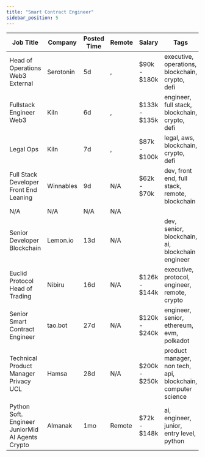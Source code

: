 ```yaml
---
title: "Smart Contract Engineer"
sidebar_position: 5
---
```


| Job Title | Company | Posted Time | Remote | Salary | Tags | Apply Link |
|-----------|---------|-------------|--------|--------|------|------------|
| Head of Operations Web3 External | Serotonin | 5d | , | $90k - $180k | executive, operations, blockchain, crypto, defi | [Apply](https://web3.career/head-of-operations-web3-external-serotonin/106142) |
| Fullstack Engineer Web3 | Kiln | 6d | , | $133k - $135k | engineer, full stack, blockchain, crypto, defi | [Apply](https://web3.career/fullstack-engineer-web3-kiln/106062) |
| Legal Ops | Kiln | 7d | , | $87k - $100k | legal, aws, blockchain, crypto, defi | [Apply](https://web3.career/legal-ops-kiln/105976) |
| Full Stack Developer Front End Leaning | Winnables | 9d | N/A | $62k - $70k | dev, front end, full stack, remote, blockchain | [Apply](https://web3.career/full-stack-developer-front-end-leaning-winnables/105877) |
| N/A | N/A | N/A | N/A |  |  | [Apply](https://web3.career/metana) |
| Senior Developer Blockchain | Lemon.io | 13d | N/A |  | dev, senior, blockchain, ai, blockchain engineer | [Apply](https://web3.career/senior-developer-blockchain-lemon-io/105730) |
| Euclid Protocol Head of Trading | Nibiru | 16d | N/A | $126k - $144k | executive, protocol, engineer, remote, crypto | [Apply](https://web3.career/euclid-protocol-head-of-trading-nibiru/105478) |
| Senior Smart Contract Engineer | tao.bot | 27d | N/A | $120k - $240k | engineer, senior, ethereum, evm, polkadot | [Apply](https://web3.career/senior-smart-contract-engineer-tao-bot/98908) |
| Technical Product Manager Privacy UCL | Hamsa | 28d | N/A | $200k - $250k | product manager, non tech, api, blockchain, computer science | [Apply](https://web3.career/technical-product-manager-privacy-ucl-hamsa/104876) |
| Python Soft. Engineer JuniorMid AI Agents Crypto | Almanak | 1mo | Remote | $72k - $148k | ai, engineer, junior, entry level, python | [Apply](https://web3.career/python-soft-engineer-junior-mid-ai-agents-crypto-almanak/104668) |
